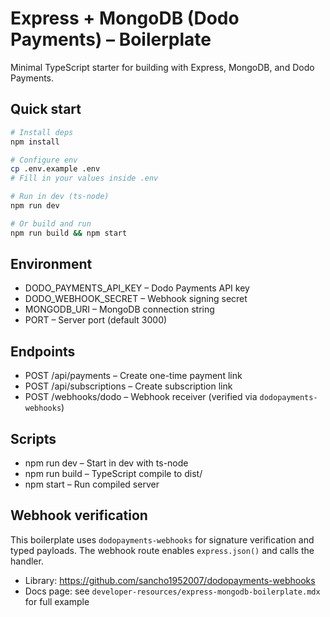 # Express + MongoDB (Dodo Payments) – Boilerplate

Minimal TypeScript starter for building with Express, MongoDB, and Dodo Payments.

## Quick start

```bash
# Install deps
npm install

# Configure env
cp .env.example .env
# Fill in your values inside .env
```

```bash
# Run in dev (ts-node)
npm run dev

# Or build and run
npm run build && npm start
```

## Environment

- DODO_PAYMENTS_API_KEY – Dodo Payments API key
- DODO_WEBHOOK_SECRET – Webhook signing secret
- MONGODB_URI – MongoDB connection string
- PORT – Server port (default 3000)

## Endpoints

- POST /api/payments – Create one-time payment link
- POST /api/subscriptions – Create subscription link
- POST /webhooks/dodo – Webhook receiver (verified via `dodopayments-webhooks`)

## Scripts

- npm run dev – Start in dev with ts-node
- npm run build – TypeScript compile to dist/
- npm start – Run compiled server

## Webhook verification

This boilerplate uses `dodopayments-webhooks` for signature verification and typed payloads. The webhook route enables `express.json()` and calls the handler.

- Library: https://github.com/sancho1952007/dodopayments-webhooks
- Docs page: see `developer-resources/express-mongodb-boilerplate.mdx` for full example
